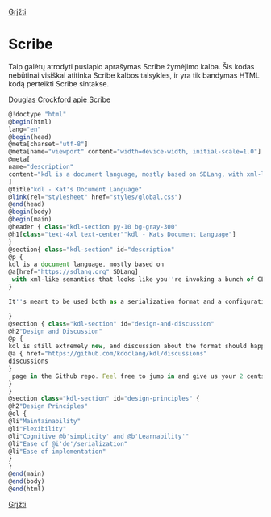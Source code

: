 <!-- markdownlint-disable-next-line MD041 -->
[Grįžti](../index.md)

# Scribe

Taip galėtų atrodyti puslapio aprašymas Scribe žymėjimo kalba. Šis kodas nebūtinai visiškai atitinka Scribe kalbos taisykles, ir yra tik bandymas HTML kodą perteikti Scribe sintakse.

[Douglas Crockford apie Scribe](https://nofluffjuststuff.com/blog/douglas_crockford/2007/06/scribe)

```js
@!doctype "html"
@begin(html) 
lang="en"
@begin(head)
@meta[charset="utf-8"]
@meta[name="viewport" content="width=device-width, initial-scale=1.0"]
@meta[
name="description"
content="kdl is a document language, mostly based on SDLang, with xml-like semantics that looks like you're invoking a bunch of CLI commands!"
]
@title"kdl - Kat's Document Language"
@link(rel="stylesheet" href="styles/global.css")
@end(head)
@begin(body)
@begin(main)
@header { class="kdl-section py-10 bg-gray-300"
@h1[class="text-4xl text-center""kdl - Kats Document Language"]
}
@section{ class="kdl-section" id="description" 
@p {
kdl is a document language, mostly based on 
@a[href="https://sdlang.org" SDLang]
 with xml-like semantics that looks like you''re invoking a bunch of CLI commands
}

It''s meant to be used both as a serialization format and a configuration language, and is relatively light on syntax compared to XML.

}
@section { class="kdl-section" id="design-and-discussion"
@h2"Design and Discussion"
@p {
kdl is still extremely new, and discussion about the format should happen over on the 
@a { href="https://github.com/kdoclang/kdl/discussions"
discussions
}
 page in the Github repo. Feel free to jump in and give us your 2 cents!
}
}
@section class="kdl-section" id="design-principles" {
@h2"Design Principles"
@ol {
@li"Maintainability"
@li"Flexibility"
@li"Cognitive @b'simplicity' and @b'Learnability'"
@li"Ease of @i'de'/serialization"
@li"Ease of implementation"
}
}
@end(main)
@end(body)
@end(html)
```

[Grįžti](../index.md)
